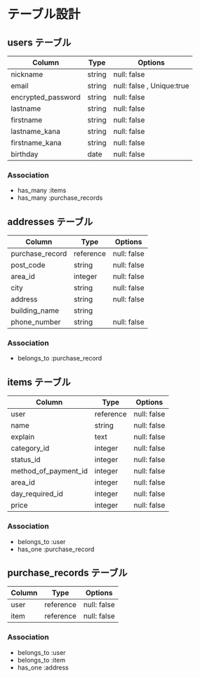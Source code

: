 # テーブル設計

## users テーブル
| Column            | Type      | Options                    |
| --------------    | ------    | ----------------------     |
| nickname          | string    | null: false                |
| email             | string    | null: false ,  Unique:true |
| encrypted_password| string    | null: false                |
| lastname          | string    | null: false                |
| firstname         | string    | null: false                |
| lastname_kana     | string    | null: false                |
| firstname_kana    | string    | null: false                |
| birthday          | date      | null: false                |
### Association
- has_many :items
- has_many :purchase_records

## addresses テーブル
| Column          | Type     | Options     |
| --------------  | ------   | ---------   |
| purchase_record | reference| null: false |
| post_code       | string   | null: false |
| area_id         | integer  | null: false |
| city            | string   | null: false |
| address         | string   | null: false |
| building_name   | string   |             |
| phone_number    | string   | null: false |
### Association
- belongs_to :purchase_record

## items テーブル
| Column              | Type     | Options     |
| --------------      | ------   | ---------   |
| user                | reference| null: false |
| name                | string   | null: false |
| explain             | text     | null: false |
| category_id         | integer  | null: false |
| status_id           | integer  | null: false |
| method_of_payment_id| integer  | null: false |
| area_id             | integer  | null: false |
| day_required_id    | integer  | null: false |
| price               | integer  | null: false |
### Association
- belongs_to :user
- has_one :purchase_record

## purchase_records テーブル
| Column  | Type     | Options    |
| ------- | ------   | ---------  |
| user    | reference| null: false|
| item    | reference| null: false|
### Association
- belongs_to :user
- belongs_to :item
- has_one :address